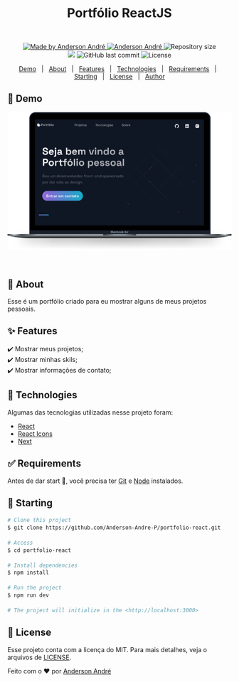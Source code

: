 <div align="center" id="top"> 
  <h1>Portfólio ReactJS</h1>

&#xa0;

  <!-- <a href="https://podcastrnext.netlify.app">Demo</a> -->
</div>

<!-- <h1 align="center">Podcastr</h1> -->
<p align="center">

  <a href="https://github.com/Anderson-Andre-P/portfolio-react">
    <img alt="Made by Anderson André" src="https://img.shields.io/badge/-Github-5659EB?style=for-the-badge&logo=Github&logoColor=white&link=https://github.com/Anderson-Andre-P" />
  </a>

  <a href="https://www.linkedin.com/in/anderson-andre-pereira/">
      <img alt="Anderson André" src="https://img.shields.io/badge/-Anderson%20André-5965e0?style=for-the-badge&logo=Linkedin&logoColor=white" />
   </a>

  <img alt="Repository size" src="https://img.shields.io/github/repo-size/Anderson-Andre-P/portfolio-react?style=for-the-badge&label=Repo%20Size:&labelColor=5965e0&color=5965e0">
  
  </br>
  
  <img src="https://img.shields.io/badge/portfolio-react-5965e0?style=for-the-badge&labelColor=5965e0">
  <img alt="GitHub last commit" src="https://img.shields.io/github/last-commit/Anderson-Andre-P/portfolio-react?style=for-the-badge&label=last%20commit:&labelColor=5965e0&color=5965e0">
  <img alt="License" src="https://img.shields.io/badge/license-MIT-5965e0?style=for-the-badge&labelColor=5965e0&color=5965e0">
  <br />

</p>

<!-- Status -->

<!-- <h4 align="center">
	🚧  Podcastrnext 🚀 Under construction...  🚧
</h4>

<hr> -->

<p align="center">
  <a href="#link-demo">Demo</a> &#xa0; | &#xa0; 
  <a href="#dart-about">About</a> &#xa0; | &#xa0; 
  <a href="#sparkles-features">Features</a> &#xa0; | &#xa0;
  <a href="#rocket-technologies">Technologies</a> &#xa0; | &#xa0;
  <a href="#white_check_mark-requirements">Requirements</a> &#xa0; | &#xa0;
  <a href="#checkered_flag-starting">Starting</a> &#xa0; | &#xa0;
  <a href="#memo-license">License</a> &#xa0; | &#xa0;
  <a href="https://github.com/{{anderson-andre-p}}" target="_blank">Author</a>
</p>

## :link: Demo

![Demo](/Demo.png)

<br>

## :dart: About

Esse é um portfólio criado para eu mostrar alguns de meus projetos pessoais.

## :sparkles: Features

:heavy_check_mark: Mostrar meus projetos;\
:heavy_check_mark: Mostrar minhas skils;\
:heavy_check_mark: Mostrar informações de contato;

## :rocket: Technologies

Algumas das tecnologias utilizadas nesse projeto foram:

- [React](https://pt-br.reactjs.org/)
- [React Icons](https://react-icons.github.io/react-icons/)
- [Next](https://nextjs.org/)

## :white_check_mark: Requirements

Antes de dar start :checkered_flag:, você precisa ter [Git](https://git-scm.com) e [Node](https://nodejs.org/en/) instalados.

## :checkered_flag: Starting

```bash
# Clone this project
$ git clone https://github.com/Anderson-Andre-P/portfolio-react.git

# Access
$ cd portfolio-react

# Install dependencies
$ npm install

# Run the project
$ npm run dev

# The project will initialize in the <http://localhost:3000>
```

## :memo: License

Esse projeto conta com a licença do MIT. Para mais detalhes, veja o arquivos de [LICENSE](LICENSE.md).

Feito com o :heart: por <a href="https://github.com/{{anderson-andre-p}}" target="_blank">Anderson André</a>

&#xa0;

